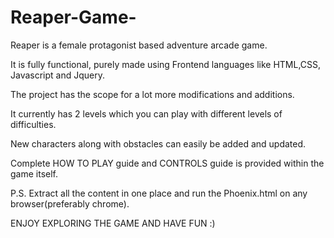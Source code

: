 # Reaper-Game-
Reaper is a female protagonist based adventure arcade game. 

It is fully functional, purely made using Frontend languages like HTML,CSS, Javascript and Jquery.

The project has the scope for a lot more modifications and additions.

It currently has 2 levels which you can play with different levels of difficulties.

New characters along with obstacles can easily be added and updated.

Complete HOW TO PLAY guide and CONTROLS guide is provided within the game itself.

P.S. Extract all the content in one place and run the Phoenix.html on any browser(preferably chrome).

ENJOY EXPLORING THE GAME AND HAVE FUN :)

